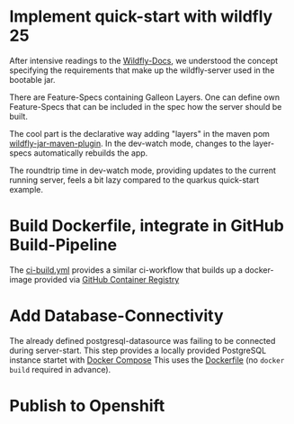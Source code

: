 # Implement quick-start with wildfly 25

After intensive readings to the [Wildfly-Docs](https://docs.wildfly.org/bootablejar/#wildfly_jar_examples_download),
we understood the concept specifying the requirements that make up the wildfly-server used in the bootable jar.

There are Feature-Specs containing Galleon Layers. One can define own Feature-Specs that can be
included in the spec how the server should be built.

The cool part is the declarative way adding "layers" in the maven pom [wildfly-jar-maven-plugin](../wf-starter/pom.xml).
In the dev-watch mode, changes to the layer-specs automatically rebuilds the app.

The roundtrip time in dev-watch mode, providing updates to the current running server, feels a bit lazy compared
to the quarkus quick-start example.

# Build Dockerfile, integrate in GitHub Build-Pipeline

The [ci-build.yml](../wf-starter/.github/workflows/ci-build.yml) provides a similar ci-workflow that builds up 
a docker-image provided via 
[GitHub Container Registry](https://github.com/BCC2021-Team-JEE-to-MP-Quarkus-etc/wf-starter/pkgs/container/wf-starter)

# Add Database-Connectivity

The already defined postgresql-datasource was failing to be connected during server-start. This step provides a locally
provided PostgreSQL instance startet with [Docker Compose](../wf-starter/docker-compose.yaml)
This uses the [Dockerfile](../wf-starter/src/main/docker/Dockerfile) (no `docker build` required in advance).

# Publish to Openshift